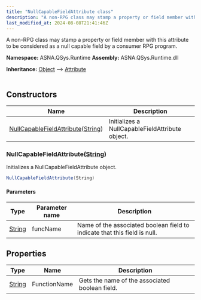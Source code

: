 ```yaml
---
title: "NullCapableFieldAttribute class"
description: "A non-RPG class may stamp a property or field member with this attribute to be considered as a null capable field by a consumer RPG program. "
last_modified_at: 2024-08-08T21:41:46Z
---
```


A non-RPG class may stamp a property or field member with this attribute to be considered as a null capable field by a consumer RPG program.

**Namespace:** ASNA.QSys.Runtime
**Assembly:** ASNA.QSys.Runtime.dll

**Inheritance:** [Object](https://docs.microsoft.com/en-us/dotnet/api/system.object) --> [Attribute](https://docs.microsoft.com/en-us/dotnet/api/system.attribute)
<br>
<br>

## Constructors

| Name | Description |
| --- | --- |
| [NullCapableFieldAttribute](#nullcapablefieldattributestring)([String](https://docs.microsoft.com/en-us/dotnet/api/system.string)) | Initializes a NullCapableFieldAttribute object. 

### NullCapableFieldAttribute([String](https://docs.microsoft.com/en-us/dotnet/api/system.string))

Initializes a NullCapableFieldAttribute object. 

```cs
NullCapableFieldAttribute(String)
```

#### Parameters

| Type | Parameter name | Description
| --- | --- | ---
| [String](https://docs.microsoft.com/en-us/dotnet/api/system.string) | funcName | Name of the associated boolean field to indicate that this field is null.

## Properties

| Type | Name | Description
| --- | --- | --- 
| [String](https://learn.microsoft.com/en-us/dotnet/api/system.string?view=net-8.0) | FunctionName | Gets the name of the associated boolean field. |
